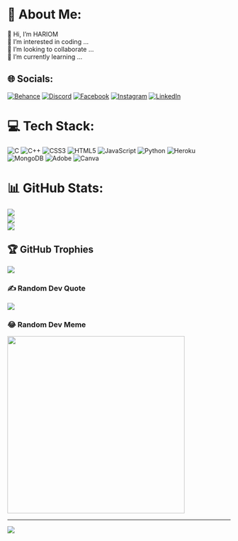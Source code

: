 # 💫 About Me:
👋 Hi, I’m HARIOM <br>👀 I’m interested in coding ...<br>💞️ I’m looking to collaborate ...<br>🌱 I’m currently learning ...


## 🌐 Socials:
[![Behance](https://img.shields.io/badge/Behance-1769ff?logo=behance&logoColor=white)](https://behance.net/pateljiop) [![Discord](https://img.shields.io/badge/Discord-%237289DA.svg?logo=discord&logoColor=white)](https://discord.gg/patelji_op) [![Facebook](https://img.shields.io/badge/Facebook-%231877F2.svg?logo=Facebook&logoColor=white)](https://facebook.com/pateljiop) [![Instagram](https://img.shields.io/badge/Instagram-%23E4405F.svg?logo=Instagram&logoColor=white)](https://instagram.com/patelji_op) [![LinkedIn](https://img.shields.io/badge/LinkedIn-%230077B5.svg?logo=linkedin&logoColor=white)](https://linkedin.com/in/pateljiop) 

# 💻 Tech Stack:
![C](https://img.shields.io/badge/c-%2300599C.svg?style=plastic&logo=c&logoColor=white) ![C++](https://img.shields.io/badge/c++-%2300599C.svg?style=plastic&logo=c%2B%2B&logoColor=white) ![CSS3](https://img.shields.io/badge/css3-%231572B6.svg?style=plastic&logo=css3&logoColor=white) ![HTML5](https://img.shields.io/badge/html5-%23E34F26.svg?style=plastic&logo=html5&logoColor=white) ![JavaScript](https://img.shields.io/badge/javascript-%23323330.svg?style=plastic&logo=javascript&logoColor=%23F7DF1E) ![Python](https://img.shields.io/badge/python-3670A0?style=plastic&logo=python&logoColor=ffdd54) ![Heroku](https://img.shields.io/badge/heroku-%23430098.svg?style=plastic&logo=heroku&logoColor=white) ![MongoDB](https://img.shields.io/badge/MongoDB-%234ea94b.svg?style=plastic&logo=mongodb&logoColor=white) ![Adobe](https://img.shields.io/badge/adobe-%23FF0000.svg?style=plastic&logo=adobe&logoColor=white) ![Canva](https://img.shields.io/badge/Canva-%2300C4CC.svg?style=plastic&logo=Canva&logoColor=white)
# 📊 GitHub Stats:
![](https://github-readme-stats.vercel.app/api?username=pateljiop&theme=radical&hide_border=false&include_all_commits=false&count_private=false)<br/>
![](https://github-readme-streak-stats.herokuapp.com/?user=pateljiop&theme=radical&hide_border=false)<br/>
![](https://github-readme-stats.vercel.app/api/top-langs/?username=pateljiop&theme=radical&hide_border=false&include_all_commits=false&count_private=false&layout=compact)

## 🏆 GitHub Trophies
![](https://github-profile-trophy.vercel.app/?username=pateljiop&theme=radical&no-frame=false&no-bg=true&margin-w=4)

### ✍️ Random Dev Quote
![](https://quotes-github-readme.vercel.app/api?type=horizontal&theme=radical)

### 😂 Random Dev Meme
<img src='https://randommeme-five.vercel.app/' style="height: 400px;"/>

---
[![](https://visitcount.itsvg.in/api?id=pateljiop&icon=0&color=0)](https://visitcount.itsvg.in)

<!-- Proudly created with GPRM ( https://gprm.itsvg.in ) -->
